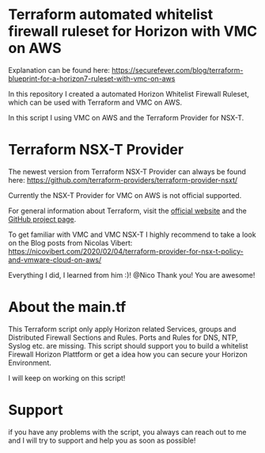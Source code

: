 # Terraform automated whitelist firewall ruleset for Horizon with VMC on AWS

Explanation can be found here: https://securefever.com/blog/terraform-blueprint-for-a-horizon7-ruleset-with-vmc-on-aws

In this repository I created a automated Horizon Whitelist Firewall Ruleset, which can be used with
Terraform and VMC on AWS.

In this script I using VMC on AWS and the Terraform Provider for NSX-T.

# Terraform NSX-T Provider
The newest version from Terraform NSX-T Provider can always be found here: https://github.com/terraform-providers/terraform-provider-nsxt/

Currently the NSX-T Provider for VMC on AWS is not official supported.

For general information about Terraform, visit the [official
website][tf-website] and the [GitHub project page][tf-github].

[tf-website]: https://terraform.io/
[tf-github]: https://github.com/hashicorp/terraform

To get familiar with VMC and VMC NSX-T I highly recommend to take a look on the Blog posts from Nicolas Vibert:
https://nicovibert.com/2020/02/04/terraform-provider-for-nsx-t-policy-and-vmware-cloud-on-aws/

Everything I did, I learned from him :)! @Nico Thank you! You are awesome!

# About the main.tf

This Terraform script only apply Horizon related Services, groups and Distributed Firewall Sections and Rules. Ports and Rules for DNS, NTP, Syslog etc. are missing.
This script should support you to build a whitelist Firewall Horizon Plattform or get a idea how you can secure your Horizon Environment.

I will keep on working on this script!

# Support

if you have any problems with the script, you always can reach out to me and I will try to support and help you as soon as possible!
